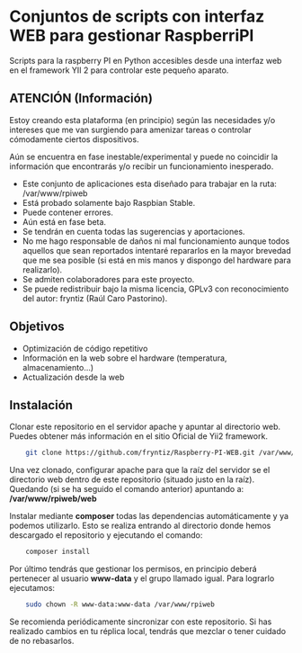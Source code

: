 # Conjuntos de scripts con interfaz WEB para gestionar RaspberriPI
Scripts para la raspberry PI en Python accesibles desde una interfaz web en
el framework YII 2 para controlar este pequeño aparato.

## ATENCIÓN (Información)

Estoy creando esta plataforma (en principio) según las necesidades y/o
intereses que me van surgiendo para amenizar tareas o controlar cómodamente
ciertos dispositivos.

Aún se encuentra en fase inestable/experimental y puede no coincidir la
información que encontrarás y/o recibir un funcionamiento inesperado.

-   Este conjunto de aplicaciones esta diseñado para trabajar en la ruta: /var/www/rpiweb
-   Está probado solamente bajo Raspbian Stable.
-   Puede contener errores.
-   Aún está en fase beta.
-   Se tendrán en cuenta todas las sugerencias y aportaciones.
-   No me hago responsable de daños ni mal funcionamiento aunque todos aquellos que sean reportados intentaré repararlos en la mayor brevedad que me sea posible (si está en mis manos y dispongo del hardware para realizarlo).
-   Se admiten colaboradores para este proyecto.
-   Se puede redistribuir bajo la misma licencia, GPLv3 con reconocimiento
del autor: fryntiz (Raúl Caro Pastorino).

## Objetivos

-   Optimización de código repetitivo
-   Información en la web sobre el hardware (temperatura, almacenamiento...)
-   Actualización desde la web

## Instalación

Clonar este repositorio en el servidor apache y apuntar al directorio web.
Puedes obtener más información en el sitio Oficial de Yii2 framework.

```Bash
    git clone https://github.com/fryntiz/Raspberry-PI-WEB.git /var/www/rpiweb
```

Una vez clonado, configurar apache para que la raíz del servidor se el
directorio web dentro de este repositorio (situado justo en la raíz).
Quedando (si se ha seguido el comando anterior) apuntando a:
**/var/www/rpiweb/web**

Instalar mediante **composer** todas las dependencias automáticamente y ya
podemos utilizarlo. Esto se realiza entrando al directorio donde hemos
descargado el repositorio y ejecutando el comando:

```Bash
    composer install
```

Por último tendrás que gestionar los permisos, en principio deberá pertenecer
al usuario **www-data** y el grupo llamado igual. Para lograrlo ejecutamos:

```Bash
    sudo chown -R www-data:www-data /var/www/rpiweb
```

Se recomienda periódicamente sincronizar con este repositorio. Si has
realizado cambios en tu réplica local, tendrás que mezclar o tener cuidado
de no rebasarlos.
